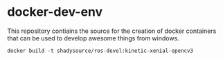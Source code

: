 # docker-dev-env
This repository contiains the source for the creation of docker containers that can be used to develop awesome things from windows.

    docker build -t shadysource/ros-devel:kinetic-xenial-opencv3
